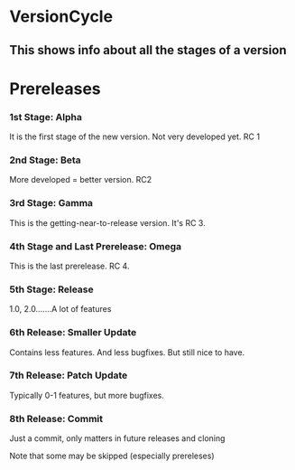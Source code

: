 # VersionCycle
## This shows info about all the stages of a version
# Prereleases
### 1st Stage: Alpha
It is the first stage of the new version. Not very developed yet. RC 1
### 2nd Stage: Beta
More developed = better version. RC2
### 3rd Stage: Gamma
This is the getting-near-to-release version. It's RC 3. 
### 4th Stage and Last Prerelease: Omega
This is the last prerelease. RC 4.
### 5th Stage: Release
1.0, 2.0.......A lot of features
### 6th Release: Smaller Update
Contains less features. And less bugfixes. But still nice to have.
### 7th Release: Patch Update
Typically 0-1 features, but more bugfixes.
### 8th Release: Commit
Just a commit, only matters in future releases and cloning

Note that some may be skipped (especially prereleses)